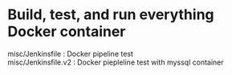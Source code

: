 # Build, test, and run everything Docker container  

misc/Jenkinsfile : Docker pipeline test  
misc/Jenkinsfile.v2 : Docker piepleline test with myssql container
